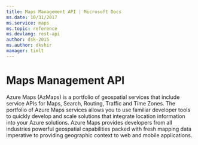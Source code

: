 ```yaml
---
title: Maps Management API | Microsoft Docs
ms.date: 10/31/2017
ms.service: maps
ms.topic: reference
ms.devlang: rest-api
author: dsk-2015
ms.author: dkshir
manager: timlt
---
```


# Maps Management API

Azure Maps (AzMaps) is a portfolio of geospatial services that include service APIs for Maps, Search, Routing, Traffic and Time Zones. The portfolio of Azure Maps services allows you to use familiar developer tools to quickly develop and scale solutions that integrate location information into your Azure solutions. Azure Maps provides developers from all industries powerful geospatial capabilities packed with fresh mapping data imperative to providing geographic context to web and mobile applications. 